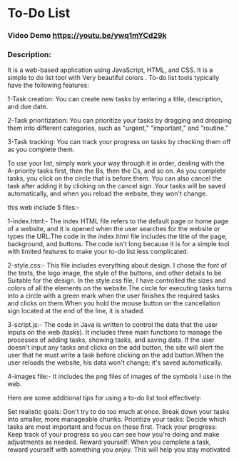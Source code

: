 # To-Do List
###  Video Demo <https://youtu.be/ywq1mYCd29k>
### Description:

It is a web-based application using JavaScript, HTML, and CSS. It is a simple to do list tool with Very beautiful colors .
To-do list tools typically have the following features:

1-Task creation: You can create new tasks by entering a title, description, and due date.

2-Task prioritization: You can prioritize your tasks by dragging and dropping them into different categories, such as "urgent," "important," and "routine."

3-Task tracking: You can track your progress on tasks by checking them off as you complete them.

 To use your list, simply work your way through it in order, dealing with the A-priority tasks first, then the Bs, then the Cs, and so on. As you complete tasks, you click on the circle that is before them. You can also cancel the task after adding it by clicking on the cancel sign .Your tasks will be saved automatically, and when you reload the website, they won't change.

this web include 5 files:-

1-index.html:-
The index HTML file refers to the default page or home page of a website, and it is opened when the user searches for the website or types the URL.The code in the index.html file includes the title of the page, background, and buttons. The code isn't long because it is for a simple tool with limited features to make your to-do list less complicated.

2-style.css:-
 This file includes everything about design. I chose the font of the texts, the logo image, the style of the buttons, and other details to be Suitable for the design. In the style.css file, I have controlled the sizes and colors of all the elements on the website.The circle for executing tasks turns into a circle with a green mark when the user finishes the required tasks and clicks on them.When you hold the mouse button on the cancellation sign located at the end of the line, it is shaded.

 3-script.js:-
 The code in Java is written to control the data that the user inputs on the web (tasks). It includes three main functions to manage the processes of adding tasks, showing tasks, and saving data. If the user doesn't input any tasks and clicks on the add button, the site will alert the user that he must write a task before clicking on the add button.When the user reloads the website, his data won't change; it's saved automatically.

 4-images file:-
It includes the png files of images of the symbols I use in the web.


Here are some additional tips for using a to-do list tool effectively:

Set realistic goals: Don't try to do too much at once. Break down your tasks into smaller, more manageable chunks.
Prioritize your tasks: Decide which tasks are most important and focus on those first.
Track your progress: Keep track of your progress so you can see how you're doing and make adjustments as needed.
Reward yourself: When you complete a task, reward yourself with something you enjoy. This will help you stay motivated







